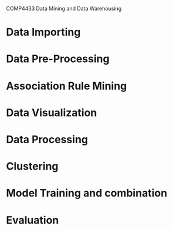 COMP4433 Data Mining and Data Warehousing
# Data Importing
# Data Pre-Processing
# Association Rule Mining 
# Data Visualization
# Data Processing
# Clustering 
# Model Training and combination 
# Evaluation
